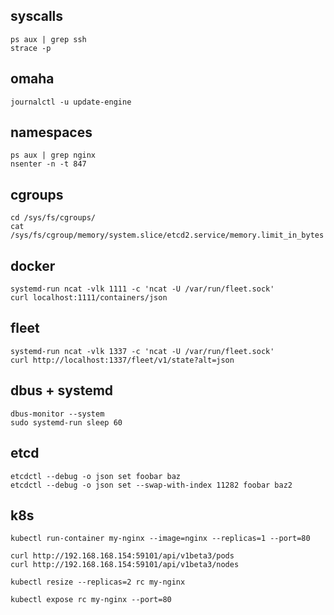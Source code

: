 ## syscalls

```
ps aux | grep ssh
strace -p 
```

## omaha

```
journalctl -u update-engine
```

## namespaces

```
ps aux | grep nginx
nsenter -n -t 847
```

## cgroups

```
cd /sys/fs/cgroups/
cat /sys/fs/cgroup/memory/system.slice/etcd2.service/memory.limit_in_bytes
```

## docker 

```
systemd-run ncat -vlk 1111 -c 'ncat -U /var/run/fleet.sock'
curl localhost:1111/containers/json
```

## fleet

```
systemd-run ncat -vlk 1337 -c 'ncat -U /var/run/fleet.sock'
curl http://localhost:1337/fleet/v1/state?alt=json
```

## dbus + systemd

```
dbus-monitor --system
sudo systemd-run sleep 60
```

## etcd

```
etcdctl --debug -o json set foobar baz
etcdctl --debug -o json set --swap-with-index 11282 foobar baz2
```

## k8s

```
kubectl run-container my-nginx --image=nginx --replicas=1 --port=80
```

```
curl http://192.168.168.154:59101/api/v1beta3/pods
curl http://192.168.168.154:59101/api/v1beta3/nodes
```

```
kubectl resize --replicas=2 rc my-nginx
```


```
kubectl expose rc my-nginx --port=80
```
